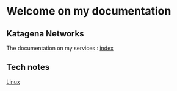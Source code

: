 # Welcome on my documentation

## Katagena Networks
The documentation on my services :
[index](katagena/index.md)

## Tech notes
[Linux](linux/Linux.md)
